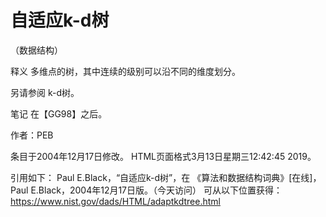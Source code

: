 # 自适应k-d树


（数据结构）



释义
多维点的树，其中连续的级别可以沿不同的维度划分。



另请参阅
k-d树。



笔记
在【GG98】之后。


作者：PEB







条目于2004年12月17日修改。
HTML页面格式3月13日星期三12:42:45 2019。



引用如下：
Paul E.Black，“自适应k-d树”，在
《算法和数据结构词典》[在线]，Paul E.Black，2004年12月17日版。（今天访问）
可从以下位置获得：https://www.nist.gov/dads/HTML/adaptkdtree.html